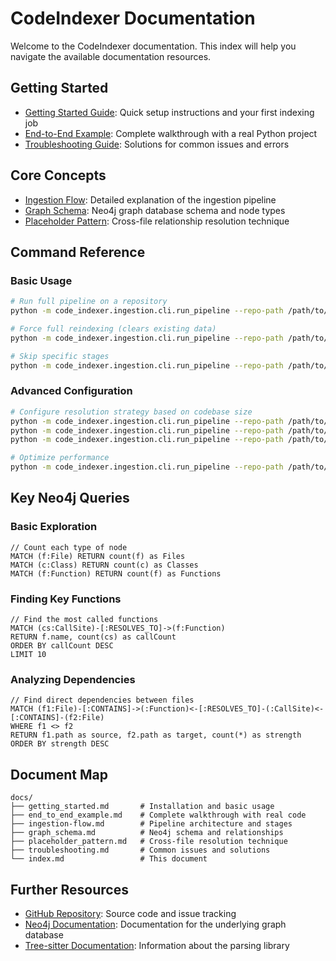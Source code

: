 # CodeIndexer Documentation

Welcome to the CodeIndexer documentation. This index will help you navigate the available documentation resources.

## Getting Started

- [Getting Started Guide](getting_started.md): Quick setup instructions and your first indexing job
- [End-to-End Example](end_to_end_example.md): Complete walkthrough with a real Python project
- [Troubleshooting Guide](troubleshooting.md): Solutions for common issues and errors

## Core Concepts

- [Ingestion Flow](ingestion-flow.md): Detailed explanation of the ingestion pipeline
- [Graph Schema](graph_schema.md): Neo4j graph database schema and node types
- [Placeholder Pattern](placeholder_pattern.md): Cross-file relationship resolution technique

## Command Reference

### Basic Usage

```bash
# Run full pipeline on a repository
python -m code_indexer.ingestion.cli.run_pipeline --repo-path /path/to/repo

# Force full reindexing (clears existing data)
python -m code_indexer.ingestion.cli.run_pipeline --repo-path /path/to/repo --full-indexing

# Skip specific stages
python -m code_indexer.ingestion.cli.run_pipeline --repo-path /path/to/repo --skip-git --skip-graph
```

### Advanced Configuration

```bash
# Configure resolution strategy based on codebase size
python -m code_indexer.ingestion.cli.run_pipeline --repo-path /path/to/repo --resolution-strategy join  # Default, for repos with <2M definitions
python -m code_indexer.ingestion.cli.run_pipeline --repo-path /path/to/repo --resolution-strategy hashmap  # For repos with 2-5M definitions
python -m code_indexer.ingestion.cli.run_pipeline --repo-path /path/to/repo --resolution-strategy sharded  # For massive repos >5M definitions

# Optimize performance
python -m code_indexer.ingestion.cli.run_pipeline --repo-path /path/to/repo --workers 8 --batch-size 1000
```

## Key Neo4j Queries

### Basic Exploration

```cypher
// Count each type of node
MATCH (f:File) RETURN count(f) as Files
MATCH (c:Class) RETURN count(c) as Classes
MATCH (f:Function) RETURN count(f) as Functions
```

### Finding Key Functions

```cypher
// Find the most called functions
MATCH (cs:CallSite)-[:RESOLVES_TO]->(f:Function)
RETURN f.name, count(cs) as callCount
ORDER BY callCount DESC
LIMIT 10
```

### Analyzing Dependencies

```cypher
// Find direct dependencies between files
MATCH (f1:File)-[:CONTAINS]->(:Function)<-[:RESOLVES_TO]-(:CallSite)<-[:CONTAINS]-(f2:File)
WHERE f1 <> f2
RETURN f1.path as source, f2.path as target, count(*) as strength
ORDER BY strength DESC
```

## Document Map

```
docs/
├── getting_started.md       # Installation and basic usage
├── end_to_end_example.md    # Complete walkthrough with real code
├── ingestion-flow.md        # Pipeline architecture and stages
├── graph_schema.md          # Neo4j schema and relationships
├── placeholder_pattern.md   # Cross-file resolution technique
├── troubleshooting.md       # Common issues and solutions
└── index.md                 # This document
```

## Further Resources

- [GitHub Repository](https://github.com/yourusername/CodeIndexer): Source code and issue tracking
- [Neo4j Documentation](https://neo4j.com/docs/): Documentation for the underlying graph database
- [Tree-sitter Documentation](https://tree-sitter.github.io/tree-sitter/): Information about the parsing library